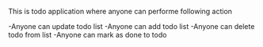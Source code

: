 This is todo application where anyone can performe following action

-Anyone can update todo list
-Anyone can add todo list
-Anyone can delete todo from list
-Anyone can mark as done to todo